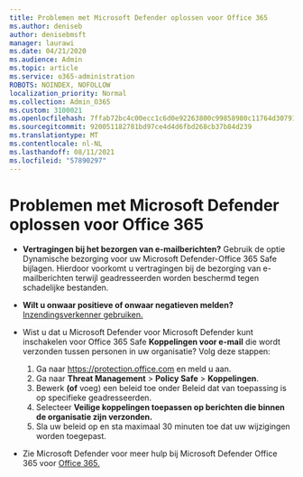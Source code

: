 ```yaml
---
title: Problemen met Microsoft Defender oplossen voor Office 365
ms.author: deniseb
author: denisebmsft
manager: laurawi
ms.date: 04/21/2020
ms.audience: Admin
ms.topic: article
ms.service: o365-administration
ROBOTS: NOINDEX, NOFOLLOW
localization_priority: Normal
ms.collection: Admin_O365
ms.custom: 3100021
ms.openlocfilehash: 7ffab72bc4c00ecc1c6d0e92263800c99858980c11764d307914635370306087
ms.sourcegitcommit: 920051182781bd97ce4d4d6fbd268cb37b84d239
ms.translationtype: MT
ms.contentlocale: nl-NL
ms.lasthandoff: 08/11/2021
ms.locfileid: "57890297"
---
```

# <a name="troubleshoot-issues-with-microsoft-defender-for-office-365"></a>Problemen met Microsoft Defender oplossen voor Office 365

- **Vertragingen bij het bezorgen van e-mailberichten?** Gebruik de optie Dynamische bezorging voor uw Microsoft Defender-Office 365 Safe bijlagen. Hierdoor voorkomt u vertragingen bij de bezorging van e-mailberichten terwijl geadresseerden worden beschermd tegen schadelijke bestanden.
- **Wilt u onwaar positieve of onwaar negatieven melden?** [Inzendingsverkenner gebruiken.](https://protection.office.com/reportsubmission)
- Wist u dat u Microsoft Defender voor Microsoft Defender kunt inschakelen voor Office 365 Safe **Koppelingen voor e-mail** die wordt verzonden tussen personen in uw organisatie? Volg deze stappen:
    1. Ga naar https://protection.office.com en meld u aan.
    2. Ga naar **Threat Management**  >  **Policy Safe**  >  **Koppelingen**.
    3. Bewerk **(of** voeg) een beleid toe onder Beleid dat van toepassing is op specifieke geadresseerden.
    4. Selecteer **Veilige koppelingen toepassen op berichten die binnen de organisatie zijn verzonden.**
    5. Sla uw beleid op en sta maximaal 30 minuten toe dat uw wijzigingen worden toegepast.

- Zie Microsoft Defender voor meer hulp bij Microsoft Defender Office 365 voor [Office 365.](https://docs.microsoft.com/microsoft-365/security/office-365-security/office-365-atp)